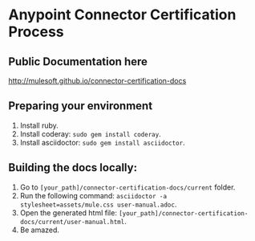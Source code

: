 # Anypoint Connector Certification Process 
## Public Documentation here
http://mulesoft.github.io/connector-certification-docs

## Preparing your environment
1. Install ruby.
2. Install coderay: `sudo gem install coderay`.
3. Install asciidoctor: `sudo gem install asciidoctor`.

## Building the docs locally:
1. Go to `[your_path]/connector-certification-docs/current` folder.
2. Run the following command: `asciidoctor -a stylesheet=assets/mule.css user-manual.adoc`.
3. Open the generated html file: `[your_path]/connector-certification-docs/current/user-manual.html`.
4. Be amazed.
